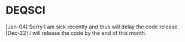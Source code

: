 # DEQSCI

[Jan-04] Sorry I am sick recently and thus will delay the code release.
[Dec-22] I will release the code by the end of this month.
